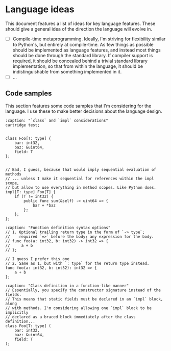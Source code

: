 Language ideas
==============

This document features a list of ideas for key language features. These should
give a general idea of the direction the language will evolve in.

 - [ ] Compile-time metaprogramming. Ideally, I'm striving for flexibility
    similar to Python's, but entirely at compile-time. As few things as possible
    should be implemented as language features, and instead most things should be
    done through the standard library. If compiler support is required, it should
    be concealed behind a trivial standard library implementation, so that from
    within the language, it should be indistinguishable from something
    implemented in it.
 - [ ] ...

## Code samples
This section features some code samples that I'm considering for the language.
I use these to make better decisions about the language design.

```{code-block} bondrewd
:caption: "`class` and `impl` considerations"
cartridge test;


class Foo[T: type] {
    bar: int32,
    baz: &uint64,
    field: T
};


// Bad, I guess, because that would imply sequential evaluation of methods
// ... unless I make it sequential for references within the impl scope,
// but allow to use everything in method scopes. Like Python does.
impl[T: type] Foo[T] {
    if (T != int32) {
        public func sum(&self) -> uint64 => {
            bar + *baz
        };
    };
};
```

```{code-block} bondrewd
:caption: "Function definition syntax options"
// 1. Optional trailing return type in the form of `-> type`;
//    required `=>` before the body; any expression for the body.
// func foo(a: int32, b: int32) -> int32 => {
//     a + b
// };

// I guess I prefer this one
// 2. Same as 1, but with `: type` for the return type instead.
func foo(a: int32, b: int32): int32 => {
    a + b
};
```

```{code-block} bondrewd
:caption: "Class definition in a function-like manner"
// Essentially, you specify the constructor signature instead of the fields.
// This means that static fields must be declared in an `impl` block, along
// with methods. I'm considering allowing one `impl` block to be implicitly
// declared as a braced block immediately after the class definition...
class Foo[T: type] (
    bar: int32,
    baz: &uint64,
    field: T
);
```
